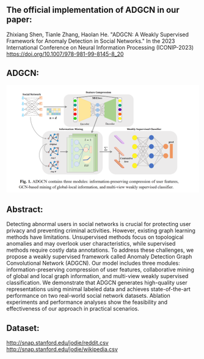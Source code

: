 **The official implementation of ADGCN in our paper:**   
---
Zhixiang Shen, Tianle Zhang, Haolan He. "ADGCN: A Weakly Supervised Framework for Anomaly Detection in Social Networks." In the 2023 International Conference on Neural Information Processing (ICONIP-2023)
https://doi.org/10.1007/978-981-99-8145-8_20

  **ADGCN:**  
---
![ADGCN Fig](https://github.com/zxlearningdeep/ADGCN-project/blob/main/fig/ADGCN.png)

**Abstract:**  
---
Detecting abnormal users in social networks is crucial for protecting
user privacy and preventing criminal activities. However, existing graph learning methods have limitations. Unsupervised methods focus on topological anomalies and may overlook user characteristics, while supervised methods require costly data annotations. To address these challenges, we propose a weakly supervised framework called Anomaly Detection Graph Convolutional Network (ADGCN). Our model includes three modules: information-preserving compression of user features, collaborative mining of global and local graph information, and multi-view weakly supervised classification. We demonstrate that ADGCN generates high-quality user representations using minimal labeled data and achieves state-of-the-art performance on two real-world social network datasets. Ablation experiments and performance analyses show the feasibility and effectiveness of our approach in practical scenarios.  


**Dataset:**  
---
http://snap.stanford.edu/jodie/reddit.csv  
http://snap.stanford.edu/jodie/wikipedia.csv
